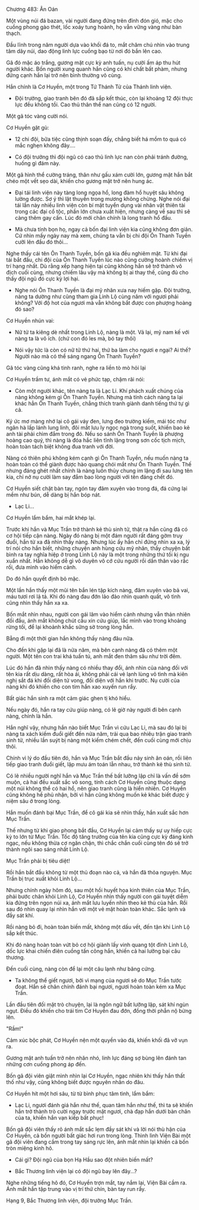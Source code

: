 




Chương 483: Ân Oán


Một vùng núi đá bazan, vài người đang đứng trên đỉnh đón gió, mặc cho cuồng phong gào thét, lốc xoáy tung hoành, họ vẫn vững vàng như bàn thạch.

Đầu lĩnh trong năm người dựa vào khối đá to, mắt chăm chú nhìn vào trung tâm dãy núi, dao động linh lực cuồng bạo từ nơi đó bắn lên cao.

Gã đó mặc áo trắng, gương mặt cực kỳ anh tuấn, nụ cười ấm áp thu hút người khác. Bốn người xung quanh hắn cũng có khí chất bất phàm, nhưng đứng cạnh hắn lại trở nên bình thường vô cùng.

Hắn chính là Cơ Huyền, một trong Tứ Thánh Tử của Thánh linh viện.

- Đội trưởng, giao tranh bên đó đã sắp kết thúc, còn lại khoảng 12 đội thực lực đều không tồi. Cao thủ thân thể nan cũng có 12 người.

Một gã tóc vàng cười nói.

Cơ Huyền gật gù:

- 12 chi đội, bữa tiệc cũng thịnh soạn đấy, chẳng biết há mồm to quá có mắc nghẹn không đây....

- Có đội trưởng thì đội ngũ có cao thủ linh lực nan còn phải tránh đường, huống gì đám này.

Một gã hình thể cường tráng, thân như gấu xám cười lớn, gương mặt hắn bắt chéo một vết sẹo dài, khiến cho gương mặt trở nên hung ác.

- Đại tái linh viện này tàng long ngọa hổ, long đàm hổ huyệt sâu không lường được. Sơ ý thì lật thuyền trong mương không chừng. Nghe nói đại tái lần này nhiều linh viện còn bí mật tuyển dụng vài nhân vật thiên tài trong các đại cổ tộc, phần lớn chưa xuất hiện, nhưng càng về sau thì sẽ càng thêm gay cấn. Lúc đó mới chân chính là long tranh hổ đấu.

- Mà chưa tính bọn họ, ngay cả bốn đại linh viện kia cũng không đơn giản. Cứ nhìn mấy ngày nay mà xem, chúng ta vẫn bị chi đội Ôn Thanh Tuyền cưỡi lên đầu đó thôi...

Nghe thấy cái tên Ôn Thanh Tuyền, bốn gã kia đều nghiêm mặt. Từ khi đại tái bắt đầu, chi đội của Ôn Thanh Tuyền lúc nào cũng cường hoành chiếm vị trí hạng nhất. Dù rằng xếp hạng hiện tại cũng không hẳn sẽ trở thành vô địch cuối cùng, nhưng chiếm lâu vậy mà không bị ai thay thế, cũng đủ cho thấy đội ngũ đó cực kỳ lợi hại.

- Nghe nói Ôn Thanh Tuyền là đại mỹ nhân xưa nay hiếm gặp. Đội trưởng, nàng ta dường như cũng tham gia Linh Lộ cùng năm với ngươi phải không? Với độ hot của ngươi mà vẫn không bắt được con phượng hoàng đó sao?

Cơ Huyền nhún vai:

- Nữ tử ta kiêng dè nhất trong Linh Lộ, nàng là một. Vả lại, mỹ nam kế với nàng ta là vô ích. (chứ con đó les mà, bó tay thôi)

- Nói vậy tức là còn có nữ tử thứ hai, thứ ba làm cho ngươi e ngại? Ai thế? Người nào mà có thể sáng ngang Ôn Thanh Tuyền?

Gã tóc vàng cũng khá tinh ranh, nghe ra liền tò mò hỏi lại

Cơ Huyền trầm tư, ánh mắt có vẻ phức tạp, chậm rãi nói:

- Còn một người khác, tên nàng ta là Lạc Li. Khí phách xuất chúng của nàng không kém gì Ôn Thanh Tuyền. Nhưng mà tính cách nàng ta lại khác hẳn Ôn Thanh Tuyền, chẳng thích tranh giành danh tiếng thứ tự gì cả.

Ký ức mơ màng nhớ lại cô gái váy đen, lưng đeo trường kiếm, mái tóc như ngân hà lấp lánh lung linh, đôi mắt lưu ly ngọc ngà trong suốt, khiến bao kẻ anh tài phải chìm đắm trong đó. Nếu so sánh Ôn Thanh Tuyền là phượng hoàng cao quý, thì nàng là đóa hắc liên tĩnh lặng trong sơn cốc tịch mịch, hoàn toàn tách biệt không đua tranh với đời.

Nàng có thiên phú không kém cạnh gì Ôn Thanh Tuyền, nếu muốn nàng ta hoàn toàn có thể giành được hào quang chói mắt như Ôn Thanh Tuyền. Thế nhưng đáng ghét nhất chính là nàng luôn thủy chung im lặng đi sau lưng tên kia, chỉ nở nụ cười làm say đắm bao lòng người với tên đáng chết đó.

Cơ Huyền siết chặt bàn tay, ngón tay đâm xuyên vào trong đá, đá cứng lại mềm như bún, dễ dàng bị hắn bóp nát.

- Lạc Li...

Cơ Huyền lẩm bẩm, hai mắt khép lại.

Trước khi hắn và Mục Trần trở thành kẻ thù sinh tử, thật ra hắn cũng đã có cơ hội tiếp cận nàng. Ngày đó nàng bị một đám người rất đáng gờm truy đuổi, hắn từ xa đã nhìn thấy nàng. Nhưng lúc ấy hắn chỉ đứng nhìn xa xa, lý trí nói cho hắn biết, những chuyện anh hùng cứu mỹ nhân, thấy chuyện bất bình ra tay nghĩa hiệp ở trong Linh Lộ này là một trong những thứ tối kị ngu xuẩn nhất. Hắn không dễ gì vô duyên vô cớ cứu người rồi dấn thân vào rắc rối, đưa mình vào hiểm cảnh.

Do đó hắn quyết định bỏ mặc.

Một lần hắn thấy một mũi tên bắn lén tập kích nàng, đâm xuyên vào bả vai, máu tươi rơi lả tả. Khi đó nàng đau đớn lảo đảo nhìn quanh quất, vô tình cũng nhìn thấy hắn xa xa.

Bốn mắt nhìn nhau, người con gái lâm vào hiểm cảnh nhưng vẫn thản nhiên đối đầu, ánh mắt không chút cầu xin cứu giúp, lắc mình vào trong khoảng rừng tối, để lại khoảnh khắc sững sờ trong lòng hắn.

Bẵng đi một thời gian hắn không thấy nàng đâu nữa.

Cho đến khi gặp lại đã là nửa năm, mà bên cạnh nàng đã có thêm một người. Một tên con trai khá tuấn tú, anh mắt đen thâm sâu như trời đêm.

Lúc đó hắn đã nhìn thấy nàng có nhiều thay đổi, ánh nhìn của nàng đối với tên kia rất dịu dàng, rất hòa ái, không phải cái vẻ lạnh lùng vô tình mà kiên nghị sắt đá khi đối diện tử vong, đối diện với hắn khi trước. Nụ cười của nàng khi đó khiến cho con tim hắn xao xuyến run rẩy.

Bất giác hắn sinh ra một cảm giác ghen tị khó hiểu.

Nếu ngày đó, hắn ra tay cứu giúp nàng, có lẽ giờ này người đi bên cạnh nàng, chính là hắn.

Hắn nghĩ vậy, nhưng hắn nào biết Mục Trần vì cứu Lạc Li, mà sau đó lại bị nàng ta xách kiếm đuổi giết đến nửa năm, trải qua bao nhiêu trận giao tranh sinh tử, nhiều lần suýt bị nàng một kiếm chém chết, đến cuối cùng mới chịu thôi.

Chính vì lý do đầu tiên đó, hắn và Mục Trần bắt đầu nảy sinh ân oán, rồi liên tiếp giao tranh đuổi giết, lập mưu ám toán lẫn nhau, trở thành kẻ thù sinh tử.

Có lẽ nhiều người nghĩ hắn và Mục Trần thế bất lưỡng lập chỉ là vấn đề sớm muộn, cả hai đều xuất sắc vô song, tính cách Cơ Huyền cũng thuộc dạng một núi không thể có hai hổ, nên giao tranh cũng là hiển nhiên. Cơ Huyền cũng không hề phủ nhận, bởi vì hắn cũng không muốn kẻ khác biết được ý niệm sâu ở trong lòng.

Hắn muốn đánh bại Mục Trần, để cô gái kia sẽ nhìn thấy, hắn xuất sắc hơn Mục Trần.

Thế nhưng từ khi giao phong bắt đầu, Cơ Huyền lại cảm thấy sự uy hiếp cực kỳ to lớn từ Mục Trần. Tốc độ tăng trưởng của tên kia cũng cực kỳ đáng kinh ngạc, nếu không thừa cơ ngăn chặn, thì chắc chắn cuối cùng tên đó sẽ trở thành ngôi sao sáng nhất Linh Lộ.

Mục Trần phải bị tiêu diệt!

Rồi hắn bắt đầu không từ một thủ đoạn nào cả, và hắn đã thỏa nguyện. Mục Trần bị trục xuất khỏi Linh Lộ...

Nhưng chính ngày hôm đó, sau một hồi huyết họa kinh thiên của Mục Trần, phải bước chân khỏi Linh Lộ, Cơ Huyền nhìn thấy người con gái tuyệt diễm kia đứng trên ngọn núi xa, ánh mắt lưu luyến nhìn theo kẻ thù của hắn. Rồi sau đó nhìn quay lại nhìn hắn với một vẻ mặt hoàn toàn khác. Sắc lạnh và đầy sát khí.

Rồi nàng bỏ đi, hoàn toàn biến mất, không một dấu vết, đến tận khi Linh Lộ sắp kết thúc.

Khi đó nàng hoàn toàn vứt bỏ cơ hội giành lấy vinh quang tột đỉnh Linh Lộ, dốc lực khai chiến điên cuồng tấn công hắn, khiến cả hai lưỡng bại câu thương.

Đến cuối cùng, nàng còn để lại một câu lạnh như băng cứng.

- Ta không thể giết ngươi, bởi vì mạng của ngươi sẽ do Mục Trần tước đoạt. Hắn sẽ chân chính đánh bại ngươi, ngươi hoàn toàn kém xa Mục Trần.

Lần đầu tiên đối mặt trò chuyện, lại là ngôn ngữ bất lưỡng lập, sát khí ngùn ngụt. Điều đó khiến cho trái tim Cơ Huyền đau đớn, đồng thời phẫn nộ bừng lên.

"Rầm!"

Cảm xúc bộc phát, Cơ Huyền nện một quyền vào đá, khiến khối đã vỡ vụn ra.

Gương mặt anh tuấn trở nên nhăn nhó, linh lực đáng sợ bùng lên đánh tan những cơn cuồng phong áp đến.

Bốn gã đội viên giật mình nhìn lại Cơ Huyền, ngạc nhiên khi thấy hắn thất thố như vậy, cũng không biết được nguyên nhân do đâu.

Cơ Huyền hít một hơi sâu, từ từ bình phục tâm tình, lẩm bẩm:

- Lạc Li, ngươi đánh giá hắn như thế, quan tâm hắn như thế, thì ta sẽ khiến hắn trở thành trò cười ngay trước mặt ngươi, chà đạp hắn dưới bàn chân của ta, khiến hắn vạn kiếp bất phục!

Bốn gã đội viên thấy rõ ánh mắt sắc lẹm đầy sát khí và lời nói thù hận của Cơ Huyền, cả bốn người bất giác hơi run trong lòng. Thình lình Viện Bài một gã đội viên đang cầm trong tay sáng rực lên, ánh mắt nhìn lại khiến cả bốn tròn miệng kinh hô.

- Cái gì? Đội ngũ của bọn Hạ Hầu sao đột nhiên biến mất?

- Bắc Thương linh viện lại có đội ngũ bay lên đây...?

Nghe những tiếng hô đó, Cơ Huyền trợn mắt, tay nắm lại, Viện Bài cầm ra. Ánh mắt hắn tập trung vào vị trí thứ chín, bàn tay run rẩy.

Hạng 9, Bắc Thương linh viện, đội trưởng Mục Trần.




